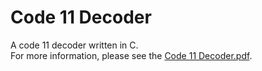 # Code 11 Decoder
A code 11 decoder written in C.<br>
For more information, please see the [Code 11 Decoder.pdf](https://github.com/jerrykuo7727/code_11_decoder/blob/master/Code%2011%20Decoder.pdf).
